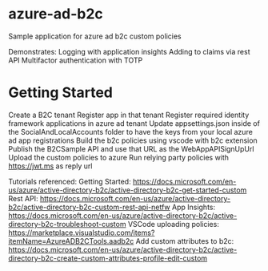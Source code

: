 # azure-ad-b2c
Sample application for azure ad b2c custom policies

Demonstrates:
Logging with application insights
Adding to claims via rest API
Multifactor authentication with TOTP


# Getting Started
Create a B2C tenant
Register app in that tenant
Register required identity framework applications in azure ad tenant
Update appsettings.json inside of the SocialAndLocalAccounts folder to have the keys from your local azure ad app registrations
Build the b2c policies using vscode with b2c extension
Publish the B2CSample API and use that URL as the WebAppAPISignUpUrl
Upload the custom policies to azure
Run relying party policies with https://jwt.ms as reply url

Tutorials referenced:
Getting Started: https://docs.microsoft.com/en-us/azure/active-directory-b2c/active-directory-b2c-get-started-custom
Rest API: https://docs.microsoft.com/en-us/azure/active-directory-b2c/active-directory-b2c-custom-rest-api-netfw
App Insights: https://docs.microsoft.com/en-us/azure/active-directory-b2c/active-directory-b2c-troubleshoot-custom
VSCode uploading policies: https://marketplace.visualstudio.com/items?itemName=AzureADB2CTools.aadb2c
Add custom attributes to b2c: https://docs.microsoft.com/en-us/azure/active-directory-b2c/active-directory-b2c-create-custom-attributes-profile-edit-custom
